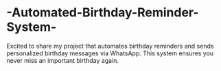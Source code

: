 # -Automated-Birthday-Reminder-System-
Excited to share my project that automates birthday reminders and sends personalized birthday messages via WhatsApp. This system ensures you never miss an important birthday again.
